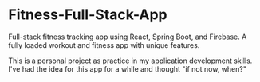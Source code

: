 # Fitness-Full-Stack-App
Full-stack fitness tracking app using React, Spring Boot, and Firebase.
A fully loaded workout and fitness app with unique features.

This is a personal project as practice in my application development skills. I've had the idea for this app for a while and thought "if not now, when?"
